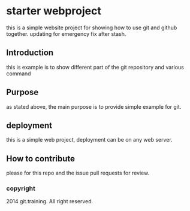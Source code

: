  # starter webproject

this is a simple website project for showing how to use git and github together. updating for emergency fix after stash.

## Introduction
this is example is to show different part of the git repository and various command

## Purpose

as stated above, the main purpose is to provide simple example for git. 

## deployment

this is a simple web project, deployment can be on any web server. 

## How to contribute
please for this repo and the issue pull requests for review.


### copyright

2014 git.training. All right reserved.
